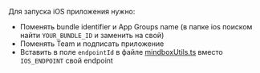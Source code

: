 Для запуска iOS приложения нужно: 
- Поменять bundle identifier и App Groups name (в папке ios поиском найти `YOUR_BUNDLE_ID` и заменить на свой)
- Поменять Team и подписать приложение
- Вставить в поле `endpointId` в файле [mindboxUtils.ts](src/mindboxUtils.ts) вместо `IOS_ENDPOINT` свой endpoint
